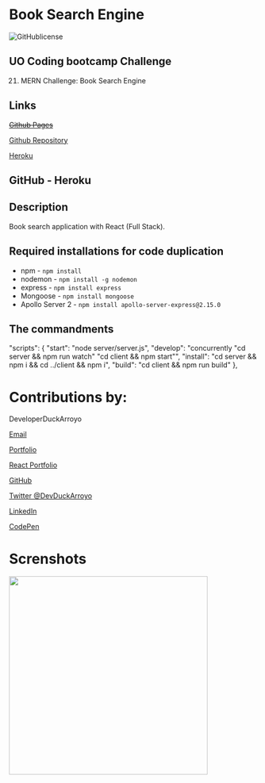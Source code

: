 # Book Search Engine

![GitHublicense](https://img.shields.io/npm/l/express?style=for-the-badge)

## UO Coding bootcamp Challenge

21. MERN Challenge: Book Search Engine

## Links

~~[Github Pages]()~~

[Github Repository](https://github.com/DuckArroyo/BookSearch)

[Heroku](https://agile-anchorage-34511.herokuapp.com/)

## GitHub - Heroku

## Description

Book search application with React (Full Stack).

## Required installations for code duplication

- npm - `npm install`
- nodemon - `npm install -g nodemon`
- express - `npm install express`
- Mongoose - `npm install mongoose`
- Apollo Server 2 - `npm install apollo-server-express@2.15.0`

## The commandments

"scripts": {
"start": "node server/server.js",
"develop": "concurrently \"cd server && npm run watch\" \"cd client && npm start\"",
"install": "cd server && npm i && cd ../client && npm i",
"build": "cd client && npm run build"
},

# Contributions by:

DeveloperDuckArroyo

[Email](mailto:DeveloperDuckArroyo@gmail.com)

[Portfolio](https://github.com/DuckArroyo/portfolio)

[React Portfolio](http://DuckArroyo.github.io/reactPortfolio)

[GitHub](https://github.com/DuckArroyo)

[Twitter @DevDuckArroyo](https://twitter.com/DevDuckArroyo)

[LinkedIn](https://www.linkedin.com/in/duckarroyo)

[CodePen](https://codepen.io/DeveloperDuckArroyo)

# Screnshots

<img src="./.png" style="width: 400px">
